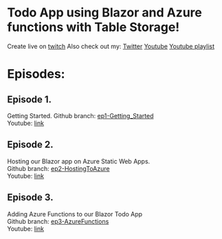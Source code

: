 # Todo App using Blazor and Azure functions with Table Storage!
Create live on [twitch](twitch.tv/thopdev)
Also check out my:
[Twitter](twitter.com/thopdev)
[Youtube](https://www.youtube.com/channel/UCFahGHoCA0ukPlSU1Y3ndqw)
[Youtube playlist](https://www.youtube.com/watch?v=ymoG69TIFfY&list=PL2IwpYczGZhoSl0gAddW1bZFuBIALtw0m)

# Episodes:
## Episode 1.
Getting Started.
Github branch: [ep1-Getting_Started](https://github.com/thopdev/TodoListTwitchDemo/tree/ep1-Getting_Started)  
Youtube: [link](https://www.youtube.com/watch?v=ymoG69TIFfY&t=708s)  

## Episode 2.  
Hosting our Blazor app on Azure Static Web Apps.  
Github branch: [ep2-HostingToAzure](https://github.com/thopdev/TodoListTwitchDemo/tree/ep2-HostingToAzure)  
Youtube: [link](https://www.youtube.com/watch?v=IQ-g8vI165Q&t=50s)  

## Episode 3.
Adding Azure Functions to our Blazor Todo App  
Github branch: [ep3-AzureFunctions](https://github.com/thopdev/TodoListTwitchDemo/tree/ep3-AzureFunctions)  
Youtube: [link](https://www.youtube.com/watch?v=9SG_jgyovmg)
